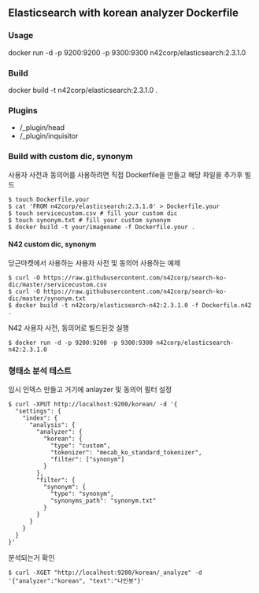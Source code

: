 ## Elasticsearch with korean analyzer Dockerfile

### Usage

  docker run -d -p 9200:9200 -p 9300:9300 n42corp/elasticsearch:2.3.1.0

### Build

  docker build -t n42corp/elasticsearch:2.3.1.0 .

### Plugins

  - /_plugin/head
  - /_plugin/inquisitor

### Build with custom dic, synonym

사용자 사전과 동의어를 사용하려면 직접 Dockerfile을 만들고 해당 파일을 추가후 빌드

```
$ touch Dockerfile.your
$ cat 'FROM n42corp/elasticsearch:2.3.1.0' > Dockerfile.your
$ touch servicecustom.csv # fill your custom dic
$ touch synonym.txt # fill your custom synonym
$ docker build -t your/imagename -f Dockerfile.your .
```

#### N42 custom dic, synonym

당근마켓에서 사용하는 사용자 사전 및 동의어 사용하는 예제

```
$ curl -O https://raw.githubusercontent.com/n42corp/search-ko-dic/master/servicecustom.csv
$ curl -O https://raw.githubusercontent.com/n42corp/search-ko-dic/master/synonym.txt
$ docker build -t n42corp/elasticsearch-n42:2.3.1.0 -f Dockerfile.n42 .
```

N42 사용자 사전, 동의어로 빌드된것 실행

```
$ docker run -d -p 9200:9200 -p 9300:9300 n42corp/elasticsearch-n42:2.3.1.0
```

### 형태소 분석 테스트

임시 인덱스 만들고 거기에 anlayzer 및 동의어 필터 설정

```
$ curl -XPUT http://localhost:9200/korean/ -d '{
  "settings": {
    "index": {
      "analysis": {
        "analyzer": {
          "korean": {
            "type": "custom",
            "tokenizer": "mecab_ko_standard_tokenizer",
            "filter": ["synonym"]
          }
        },
        "filter": {
          "synonym": {
            "type": "synonym",
            "synonyms_path": "synonym.txt"
          }
        }
      }
    }
  }
}'
```

분석되는거 확인

```
$ curl -XGET "http://localhost:9200/korean/_analyze" -d '{"analyzer":"korean", "text":"나인봇"}'
```
